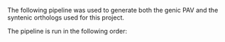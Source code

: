The following pipeline was used to generate both the genic PAV and the syntenic orthologs used for this project.

The pipeline is run in the following order:

